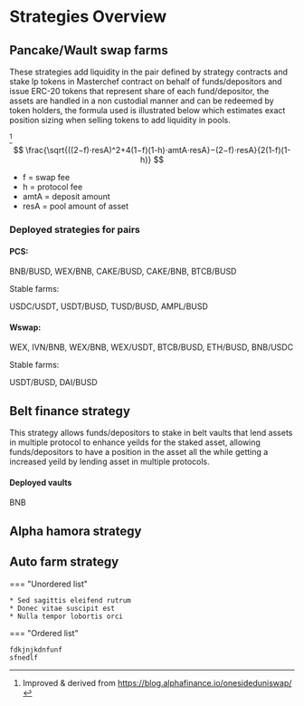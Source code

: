 # Strategies Overview 

## Pancake/Wault swap farms
<!-- These strategies allow depositors to provide liquidity in the token-pair the strategy is deployed and farm cake token by staking the lp tokens in Masterchef tokens. We use Alpha hamora's formula to exactly estimate the position size when adding liquidity to the pool  -->

These strategies add liquidity in the pair defined by strategy contracts and stake lp tokens in Masterchef contract on behalf of  funds/depositors and issue ERC-20 tokens that represent share of each fund/depositor, the assets are handled in a non custodial manner and can be redeemed by token holders, the formula used is illustrated below which estimates exact position sizing when selling tokens to add liquidity in pools.

[^1]$$
\frac{\sqrt{((2−f)⋅resA)^2+4(1−f)(1-h)⋅amtA⋅resA}−(2−f)⋅resA}{2(1-f)(1-h)}  
$$ 

* f = swap fee
* h = protocol fee
* amtA = deposit amount
* resA = pool amount of asset 

[^1]: Improved & derived from https://blog.alphafinance.io/onesideduniswap/



### Deployed strategies for pairs
#### PCS:

BNB/BUSD,
WEX/BNB,
CAKE/BUSD,
CAKE/BNB,
BTCB/BUSD

Stable farms:

USDC/USDT,
USDT/BUSD,
TUSD/BUSD,
AMPL/BUSD

#### Wswap:

WEX,
IVN/BNB,
WEX/BNB,
WEX/USDT,
BTCB/BUSD,
ETH/BUSD, 
BNB/USDC

Stable farms:

USDT/BUSD,
DAI/BUSD



## Belt finance strategy

This strategy allows funds/depositors to stake in belt vaults that lend assets in multiple protocol to enhance yeilds for the staked asset, allowing funds/depositors to have a position in the asset all the while getting a increased yeild by lending asset in multiple protocols. 

#### Deployed vaults
BNB


## Alpha hamora strategy



## Auto farm strategy 


=== "Unordered list"

    * Sed sagittis eleifend rutrum
    * Donec vitae suscipit est
    * Nulla tempor lobortis orci

=== "Ordered list"

    fdkjnjkdnfunf
    sfnedlf
